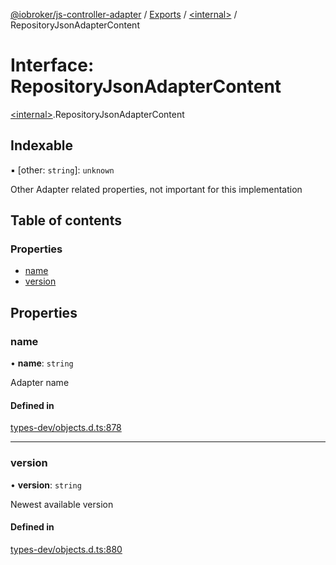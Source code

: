 [@iobroker/js-controller-adapter](../README.md) / [Exports](../modules.md) / [\<internal\>](../modules/internal_.md) / RepositoryJsonAdapterContent

# Interface: RepositoryJsonAdapterContent

[\<internal\>](../modules/internal_.md).RepositoryJsonAdapterContent

## Indexable

▪ [other: `string`]: `unknown`

Other Adapter related properties, not important for this implementation

## Table of contents

### Properties

- [name](internal_.RepositoryJsonAdapterContent.md#name)
- [version](internal_.RepositoryJsonAdapterContent.md#version)

## Properties

### name

• **name**: `string`

Adapter name

#### Defined in

[types-dev/objects.d.ts:878](https://github.com/ioBroker/ioBroker.js-controller/blob/732ebe66/packages/types-dev/objects.d.ts#L878)

___

### version

• **version**: `string`

Newest available version

#### Defined in

[types-dev/objects.d.ts:880](https://github.com/ioBroker/ioBroker.js-controller/blob/732ebe66/packages/types-dev/objects.d.ts#L880)
